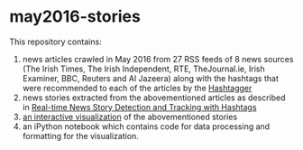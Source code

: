 # may2016-stories

This repository contains:<br>
1. news articles crawled in May 2016 from 27 RSS feeds of 8 news sources (The Irish Times, The Irish Independent, RTE, TheJournal.ie, Irish Examiner, BBC, Reuters and Al Jazeera) along with the hashtags that were recommended to each of the articles by the [Hashtagger](http://dl.acm.org/citation.cfm?id=2882982)<br>
2. news stories extracted from the abovementioned articles as described in [Real-time News Story Detection and Tracking with Hashtags]()<br>
3. [an interactive visualization](https://gevra.github.io/may2016-stories/) of the abovementioned stories
4. an iPython notebook which contains code for data processing and formatting for the visualization.
